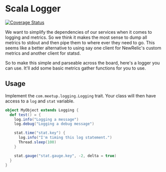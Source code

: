 # Scala Logger

[![Coverage Status](https://coveralls.io/repos/github/meetup/scala-logger/badge.svg?branch=master)](https://coveralls.io/github/meetup/scala-logger?branch=master)

We want to simplify the dependencies of our services when it comes to
logging and metrics.  So we think it makes the most sense to dump all
metrics to stdout and then pipe them to where ever they need to go.
This seems like a better alternative to using say one client for
NewRelic's custom metrics and another client for statsd.

So to make this simple and parseable across the board, here's a
logger you can use.  It'll add some basic metrics gather functions
for you to use.

## Usage

Implement the `com.meetup.logging.Logging` trait.  Your class will then
have access to a `log` and `stat` variable.

```scala
object MyObject extends Logging {
  def test() = {
    log.info("Logging a message")
    log.debug("Logging a debug message")

    stat.time("stat.key") {
      log.info("I'm timing this log statement.")
      Thread.sleep(100)
    }

    stat.gauge("stat.gauge.key", -2, delta = true)
  }
}
```
